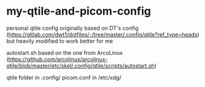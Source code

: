 # my-qtile-and-picom-config
personal qtile config originally based on DT's config (https://gitlab.com/dwt1/dotfiles/-/tree/master/.config/qtile?ref_type=heads) 
but heavily modified to work better for me

autostart.sh based on the one from ArcoLinux (https://github.com/arcolinux/arcolinux-qtile/blob/master/etc/skel/.config/qtile/scripts/autostart.sh)

qtile folder in .config/
picom.conf in /etc/xdg/

